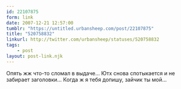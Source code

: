 ```yaml
---
id: 22107875
form: link
date: 2007-12-21 12:57:00
tumblr: "https://untitled.urbansheep.com/post/22107875"
title: "520758832"
linkurl: http://twitter.com/urbansheep/statuses/520758832
tags:
    - post
layout: post-link.njk
---
```

<p>Опять жж что-то сломал в выдаче&hellip; Ютх снова спотыкается и не забирает заголовки&hellip; Когда ж я тебя допишу, зайчик ты мой&hellip;</p>
